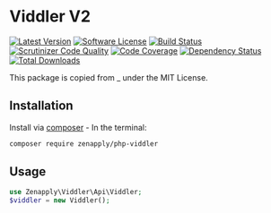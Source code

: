 # Viddler V2
[![Latest Version](https://img.shields.io/github/release/zenapply/php-viddler.svg?style=flat-square)](https://github.com/zenapply/php-viddler/releases)
[![Software License](https://img.shields.io/badge/license-MIT-brightgreen.svg?style=flat-square)](LICENSE.md)
[![Build Status](https://travis-ci.org/zenapply/php-viddler.svg?branch=master)](https://travis-ci.org/zenapply/php-viddler)
[![Scrutinizer Code Quality](https://scrutinizer-ci.com/g/zenapply/php-viddler/badges/quality-score.png?b=master)](https://scrutinizer-ci.com/g/zenapply/php-viddler/?branch=master)
[![Code Coverage](https://scrutinizer-ci.com/g/zenapply/php-viddler/badges/coverage.png?b=master)](https://scrutinizer-ci.com/g/zenapply/php-viddler/?branch=master)
[![Dependency Status](https://www.versioneye.com/user/projects/56f3252c35630e0029db0187/badge.svg?style=flat)](https://www.versioneye.com/user/projects/56f3252c35630e0029db0187)
[![Total Downloads](https://img.shields.io/packagist/dt/zenapply/php-viddler.svg?style=flat-square)](https://packagist.org/packages/zenapply/php-viddler)

This package is copied from _ under the MIT License.

## Installation

Install via [composer](https://getcomposer.org/) - In the terminal:
```bash
composer require zenapply/php-viddler
```

## Usage

```php
use Zenapply\Viddler\Api\Viddler;
$viddler = new Viddler();
```